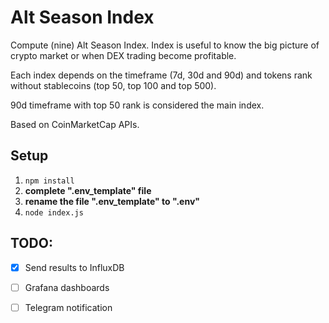 # Alt Season Index
Compute (nine) Alt Season Index. Index is useful to know the big picture of crypto market or when DEX trading become profitable.

Each index depends on the timeframe (7d, 30d and 90d) and tokens rank without stablecoins (top 50, top 100 and top 500).

90d timeframe with top 50 rank is considered the main index.

Based on CoinMarketCap APIs.

## Setup
1. ```npm install```
2. **complete ".env_template" file**
3. **rename the file ".env_template" to ".env"**
4. ```node index.js```


## TODO:
- [X] Send results to InfluxDB
- [ ] Grafana dashboards
- [ ] Telegram notification

